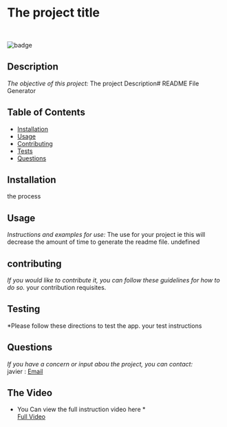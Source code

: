 # The project title

<br>

![badge](https://img.shields.io/badge/license-Apache-brightgreen)<br />

## Description 

*The objective of this project:* 
The project Description# README File Generator <br>

## Table of Contents
* [Installation](#installation)
* [Usage](#usage)
* [Contributing](#contributing)
* [Tests](#testing)
* [Questions](#questions)
## Installation
the process
## Usage 
  
*Instructions and examples for use:*
The use for your project ie this will decrease the amount of time to generate the readme file.
undefined
## contributing
  
*If you would like to contribute it, you can follow these guidelines for how to do so.*
your contribution requisites.
## Testing
*Please follow these directions to test the app.
your test instructions
## Questions

*If you have a concern or input abou the project, you can contact:*
<br>
javier :  [Email](javivilchis@gmail.com)

## The Video
* You Can view the full instruction video here *<br>
[Full Video](https://drive.google.com/file/d/1-Yq3-mnTxCp6UhqMcMD_lOlG7gP4UuDe/view)